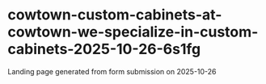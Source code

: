 # cowtown-custom-cabinets-at-cowtown-we-specialize-in-custom-cabinets-2025-10-26-6s1fg
Landing page generated from form submission on 2025-10-26
